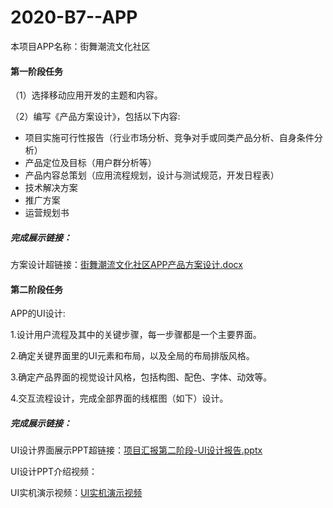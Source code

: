 # 2020-B7--APP

本项目APP名称：街舞潮流文化社区

#### 第一阶段任务

 （1）选择移动应用开发的主题和内容。

 （2）编写《产品方案设计》，包括以下内容:

- 项目实施可行性报告（行业市场分析、竞争对手或同类产品分析、自身条件分析）
- 产品定位及目标（用户群分析等） 
- 产品内容总策划（应用流程规划，设计与测试规范，开发日程表）
- 技术解决方案 
- 推广方案 
- 运营规划书

##### 完成展示链接：

方案设计超链接：[街舞潮流文化社区APP产品方案设计.docx](街舞潮流文化社区APP产品方案设计.docx)

#### **第二阶段任务**

APP的UI设计:

1.设计用户流程及其中的关键步骤，每一步骤都是一个主要界面。

2.确定关键界面里的UI元素和布局，以及全局的布局排版风格。

3.确定产品界面的视觉设计风格，包括构图、配色、字体、动效等。

4.交互流程设计，完成全部界面的线框图（如下）设计。

##### 完成展示链接：

UI设计界面展示PPT超链接：[项目汇报第二阶段-UI设计报告.pptx](项目汇报第二阶段-UI设计报告.pptx)

UI设计PPT介绍视频：[]()

UI实机演示视频：[UI实机演示视频](UI实机演示视频.mp4)

